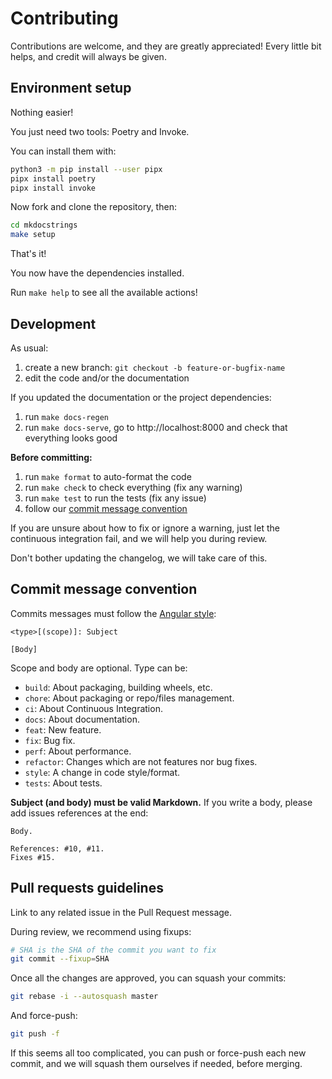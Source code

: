 # Contributing

Contributions are welcome, and they are greatly appreciated!
Every little bit helps, and credit will always be given.

## Environment setup

Nothing easier!

You just need two tools: Poetry and Invoke.

You can install them with:

```bash
python3 -m pip install --user pipx
pipx install poetry
pipx install invoke
```

Now fork and clone the repository, then:

```bash
cd mkdocstrings
make setup
```

That's it!

You now have the dependencies installed.

Run `make help` to see all the available actions!

## Development

As usual:

1. create a new branch: `git checkout -b feature-or-bugfix-name`
1. edit the code and/or the documentation

If you updated the documentation or the project dependencies:

1. run `make docs-regen`
1. run `make docs-serve`,
   go to http://localhost:8000 and check that everything looks good

**Before committing:**

1. run `make format` to auto-format the code
1. run `make check` to check everything (fix any warning)
1. run `make test` to run the tests (fix any issue)
1. follow our [commit message convention](#commit-message-convention)

If you are unsure about how to fix or ignore a warning,
just let the continuous integration fail,
and we will help you during review.

Don't bother updating the changelog, we will take care of this.

## Commit message convention

Commits messages must follow the
[Angular style](https://gist.github.com/stephenparish/9941e89d80e2bc58a153#format-of-the-commit-message):

```
<type>[(scope)]: Subject

[Body]
```

Scope and body are optional. Type can be:

- `build`: About packaging, building wheels, etc.
- `chore`: About packaging or repo/files management.
- `ci`: About Continuous Integration.
- `docs`: About documentation.
- `feat`: New feature.
- `fix`: Bug fix.
- `perf`: About performance.
- `refactor`: Changes which are not features nor bug fixes.
- `style`: A change in code style/format.
- `tests`: About tests.

**Subject (and body) must be valid Markdown.**
If you write a body, please add issues references at the end:

```
Body.

References: #10, #11.
Fixes #15.
```

## Pull requests guidelines

Link to any related issue in the Pull Request message.

During review, we recommend using fixups:

```bash
# SHA is the SHA of the commit you want to fix
git commit --fixup=SHA
```

Once all the changes are approved, you can squash your commits:

```bash
git rebase -i --autosquash master
```

And force-push:

```bash
git push -f
```

If this seems all too complicated, you can push or force-push each new commit,
and we will squash them ourselves if needed, before merging.
